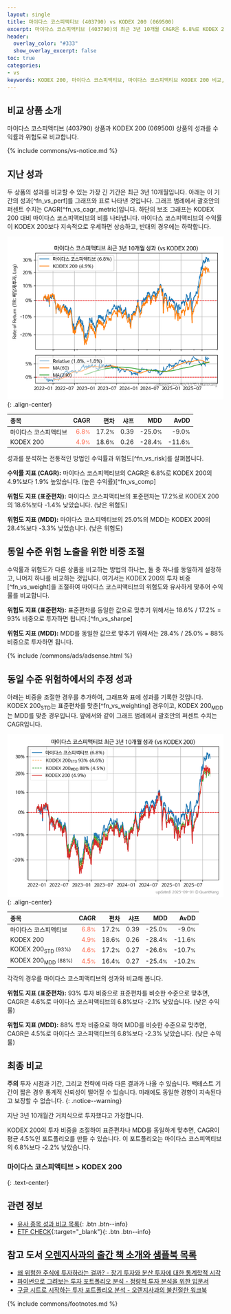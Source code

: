 ```yaml
---
layout: single
title: 마이다스 코스피액티브 (403790) vs KODEX 200 (069500)
excerpt: 마이다스 코스피액티브 (403790)의 최근 3년 10개월 CAGR은 6.8%로 KODEX 200 (069500)의 4.9%보다 1.9% 높았습니다.
header:
  overlay_color: "#333"
  show_overlay_excerpt: false
toc: true
categories:
- vs
keywords: KODEX 200, 마이다스 코스피액티브, 마이다스 코스피액티브 KODEX 200 비교, 403790, 069500, 403790 403790 비교
---
```


## 비교 상품 소개


마이다스 코스피액티브 (403790) 상품과 KODEX 200 (069500) 상품의 성과를 수익률과 위험도로 비교합니다.





{% include commons/vs-notice.md %}

## 지난 성과

두 상품의 성과를 비교할 수 있는 가장 긴 기간은 최근 3년 10개월입니다. 아래는 이 기간의 성과[^fn_vs_perf]를 그래프와 표로 나타낸 것입니다.
그래프 범례에서 괄호안의 퍼센트 수치는 CAGR[^fn_vs_cagr_metric]입니다.
하단의 보조 그래프는 KODEX 200 대비 마이다스 코스피액티브의 비를 나타냅니다.
마이다스 코스피액티브의 수익률이 KODEX 200보다 지속적으로 우세하면 상승하고, 반대의 경우에는 하락합니다.

![마이다스 코스피액티브](/vs/images/403790-vs-069500_dual.png){: .align-center}

| **종목** | **CAGR** | **편차** | **샤프** | **MDD** | **AvDD** |
| :------------ | ------: | -----------: | -------: | ------: | -------: |
| 마이다스 코스피액티브 | <span style="color: tomato">6.8<small>%</small></span> | 17.2<small>%</small> | 0.39 | -25.0<small>%</small> | -9.0<small>%</small> |
| KODEX 200 | <span style="color: tomato">4.9<small>%</small></span> | 18.6<small>%</small> | 0.26 | -28.4<small>%</small> | -11.6<small>%</small> |

<!-- more -->


성과를 분석하는 전통적인 방법인 수익률과 위험도[^fn_vs_risk]를 살펴봅니다.

**수익률 지표 (CAGR):** 마이다스 코스피액티브의 CAGR은 6.8%로 KODEX 200의 4.9%보다 1.9% 높았습니다. (높은 수익률)[^fn_vs_comp]

**위험도 지표 (표준편차):** 마이다스 코스피액티브의 표준편차는 17.2%로 KODEX 200의 18.6%보다 -1.4% 낮았습니다. (낮은 위험도)

**위험도 지표 (MDD):** 마이다스 코스피액티브의 25.0%의 MDD는 KODEX 200의 28.4%보다 -3.3% 낮았습니다. (낮은 위험도)



## 동일 수준 위험 노출을 위한 비중 조절

수익률과 위험도가 다른 상품을 비교하는 방법의 하나는, 둘 중 하나를 동일하게 설정하고, 나머지 하나를 비교하는 것입니다.
여기서는 KODEX 200의 투자 비중[^fn_vs_weight]을 조절하여 마이다스 코스피액티브의 위험도와 유사하게 맞추어 수익률를 비교합니다.

**위험도 지표 (표준편차):** 표준편차를 동일한 값으로 맞추기 위해서는 18.6% / 17.2% = 93% 비중으로 투자하면 됩니다.[^fn_vs_sharpe]

**위험도 지표 (MDD):** MDD를 동일한 값으로 맞추기 위해서는 28.4% / 25.0% = 88% 비중으로 투자하면 됩니다.


{% include /commons/ads/adsense.html %}



## 동일 수준 위험하에서의 추정 성과

아래는 비중을 조절한 경우를 추가하여, 그래프와 표에 성과를 기록한 것입니다.
KODEX 200<sub>STD</sub>는 표준편차를 맞춘[^fn_vs_weighting] 경우이고, KODEX 200<sub>MDD</sub>는 MDD를 맞춘 경우입니다.
앞에서와 같이 그래프 범례에서 괄호안의 퍼센트 수치는 CAGR입니다.


![마이다스 코스피액티브](/vs/images/403790-vs-069500.png){: .align-center}



| **종목** | **CAGR** | **편차** | **샤프** | **MDD** | **AvDD** |
| :------------ | ------: | -----------: | -------: | ------: | -------: |
| 마이다스 코스피액티브 | <span style="color: tomato">6.8<small>%</small></span> | 17.2<small>%</small> | 0.39 | -25.0<small>%</small> | -9.0<small>%</small> |
| KODEX 200 | <span style="color: tomato">4.9<small>%</small></span> | 18.6<small>%</small> | 0.26 | -28.4<small>%</small> | -11.6<small>%</small> |
| KODEX 200<sub>STD</sub> <small>(93%)</small> | <span style="color: tomato">4.6<small>%</small></span> | 17.2<small>%</small> | 0.27 | -26.6<small>%</small> | -10.7<small>%</small> |
| KODEX 200<sub>MDD</sub> <small>(88%)</small> | <span style="color: tomato">4.5<small>%</small></span> | 16.4<small>%</small> | 0.27 | -25.4<small>%</small> | -10.2<small>%</small> |



각각의 경우를 마이다스 코스피액티브의 성과와 비교해 봅니다.

**위험도 지표 (표준편차):** 93% 투자 비중으로 표준편차를 비슷한 수준으로 맞추면, CAGR은 4.6%로 마이다스 코스피액티브의 6.8%보다 -2.1% 낮았습니다. (낮은 수익률)

**위험도 지표 (MDD):** 88% 투자 비중으로 하여 MDD를 비슷한 수준으로 맞추면, CAGR은 4.5%로 마이다스 코스피액티브의 6.8%보다 -2.3% 낮았습니다. (낮은 수익률)




## 최종 비교

**주의** 투자 시점과 기간, 그리고 전략에 따라 다른 결과가 나올 수 있습니다. 백테스트 기간이 짧은 경우 통계적 신뢰성이 떨어질 수 있습니다. 미래에도 동일한 경향이 지속된다고 보장할 수 없습니다.
{: .notice--warning}

지난 3년 10개월간 거치식으로 투자했다고 가정합니다.

KODEX 200의 투자 비중을 조절하여 표준편차나 MDD를 동일하게 맞추면, CAGR이 평균 4.5%인 포트폴리오를 만들 수 있습니다.
이 포트폴리오는 마이다스 코스피액티브의 6.8%보다 -2.2% 낮았습니다.

### 마이다스 코스피액티브 &gt; KODEX 200
{: .text-center}


## 관련 정보

- [유사 종목 성과 비교 목록](/vs/){: .btn .btn--info}
- [ETF CHECK](https://www.etfcheck.co.kr/mobile/etpitem/069500/compare?compCode%5B%5D=403790){:target="_blank"}{: .btn .btn--info}


## 참고 도서 [오렌지사과의 출간 책 소개와 샘플북 목록](https://kongdori.tistory.com/691)

- [왜 위험한 주식에 투자하라는 걸까? - 장기 투자와 분산 투자에 대한 통계학적 시각](https://kongdori.tistory.com/421)
- [파이썬으로 그려보는 투자 포트폴리오 분석  - 정량적 투자 분석을 위한 입문서](https://kongdori.tistory.com/643)
- [구글 시트로 시작하는 투자 포트폴리오 분석 - 오렌지사과의 불친절한 워크북](https://kongdori.tistory.com/449)

{% include commons/footnotes.md %}